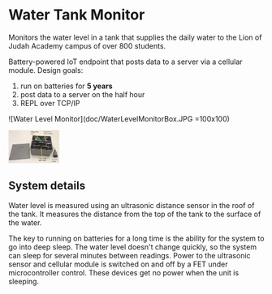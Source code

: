 # Water Tank Monitor
Monitors the water level in a tank that supplies the daily water to the Lion of Judah Academy campus of over 800 students.

Battery-powered IoT endpoint that posts data to a server via a cellular module.
Design goals:
1. run on batteries for **5 years**
2. post data to a server on the half hour
3. REPL over TCP/IP

![Water Level Monitor](doc/WaterLevelMonitorBox.JPG =100x100)

<img src="doc/WaterLevelMonitorBox.JPG" alt="Water Level Monitor Box" style="width:100px;"/>

## System details
Water level is measured using an ultrasonic distance sensor in the roof of the tank. It measures the
distance from the top of the tank to the surface of the water.

The key to running on batteries for a long time is the ability for the system to go into deep sleep.
The water level doesn't change quickly, so the system can sleep for several minutes between readings.
Power to the ultrasonic sensor and cellular module is switched on and off by a FET under microcontroller control. These devices get no power when the unit is sleeping.

